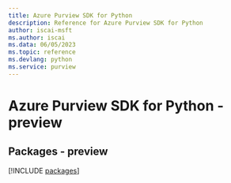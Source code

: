 ```yaml
---
title: Azure Purview SDK for Python
description: Reference for Azure Purview SDK for Python
author: iscai-msft
ms.author: iscai
ms.data: 06/05/2023
ms.topic: reference
ms.devlang: python
ms.service: purview
---
```

# Azure Purview SDK for Python - preview
## Packages - preview
[!INCLUDE [packages](purview-index.md)]